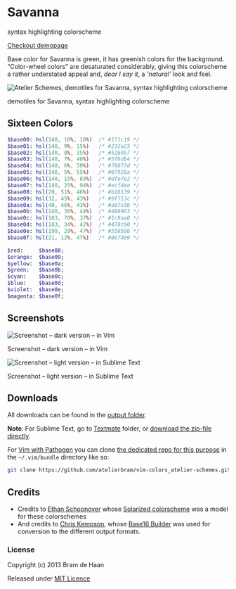 # Savanna

syntax highlighting colorscheme

[Checkout demopage](http://atelierbram.github.io/syntax-highlighting/atelier-schemes/savanna)

Base color for Savanna is green, it has greenish colors for the background. “Color-wheel colors” are desaturated considerably, giving this colorscheme a rather understated appeal and, _dear I say it_, a _‘natural’_ look and feel.

![Atelier Schemes, demotiles for Savanna, syntax highlighting colorscheme](http://atelierbram.github.io/syntax-highlighting/assets/img/svg/atelierschemes-demotiles-savanna_1200x300.svg)

demotiles for Savanna, syntax highlighting colorscheme

## Sixteen Colors

```sass
$base00: hsl(140, 10%, 10%)  /* #171c19 */
$base01: hsl(140, 9%, 15%)   /* #232a25 */
$base02: hsl(140, 8%, 35%)   /* #526057 */
$base03: hsl(140, 7%, 40%)   /* #5f6d64 */
$base04: hsl(140, 6%, 50%)   /* #78877d */
$base05: hsl(140, 5%, 55%)   /* #87928a */
$base06: hsl(140, 15%, 89%)  /* #dfe7e2 */
$base07: hsl(140, 25%, 94%)  /* #ecf4ee */
$base08: hsl(20, 51%, 46%)   /* #b16139 */
$base09: hsl(32, 45%, 43%)   /* #9f713c */
$base0a: hsl(40, 46%, 43%)   /* #a07e3b */
$base0b: hsl(140, 36%, 44%)  /* #489963 */
$base0c: hsl(183, 70%, 37%)  /* #1c9aa0 */
$base0d: hsl(183, 34%, 42%)  /* #478c90 */
$base0e: hsl(199, 29%, 47%)  /* #55859b */
$base0f: hsl(21, 12%, 47%)   /* #867469 */

$red:     $base08;
$orange:  $base09;
$yellow:  $base0a;
$green:   $base0b;
$cyan:    $base0c;
$blue:    $base0d;
$violet:  $base0e;
$magenta: $base0f;
```

## Screenshots

![Screenshot – dark version – in Vim](http://atelierbram.github.io/syntax-highlighting/assets/img/savanna-dark_vim_640x425.png)

Screenshot – dark version – in Vim

![Screenshot – light version – in Sublime Text](http://atelierbram.github.io/syntax-highlighting/assets/img/savanna-light_sublime_640x425.png)

Screenshot – light version – in Sublime Text

## Downloads
All downloads can be found in the [output folder](https://github.com/atelierbram/syntax-highlighting/tree/master/atelier-schemes/output).

**Note**: For Sublime Text, go to [Textmate](https://github.com/atelierbram/syntax-highlighting/tree/master/atelier-schemes/output/textmate) folder, or [download the zip-file directly](https://atelierbram.github.io/syntax-highlighting/atelier-schemes/output/textmate/textmate.zip).

For [Vim with Pathogen](https://github.com/tpope/vim-pathogen) you can clone [the dedicated repo for this purpose](https://github.com/atelierbram/vim-colors_atelier-schemes) in the `~/.vim/bundle` directory like so:

```bash
git clone https://github.com/atelierbram/vim-colors_atelier-schemes.git
``` 

## Credits
* Credits to [Ethan Schoonover](http://ethanschoonover.com/solarized) whose [Solarized colorscheme](http://github.com/altercation/solarized) was a model for these colorschemes
* And credits to [Chris Kempson](http://chriskempson.com), whose [Base16 Builder](https://github.com/chriskempson/base16-builder) was used for conversion to the different output formats.

### License

Copyright (c) 2013 Bram de Haan

Released under [MIT Licence](http://atelierbram.mit-license.org)



